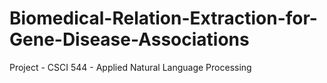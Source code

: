 # Biomedical-Relation-Extraction-for-Gene-Disease-Associations
Project - CSCI 544 - Applied Natural Language Processing

